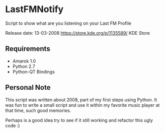 # LastFMNotify

Script to show what are you listening on your Last FM Profile

Release date: 13-03-2008
https://store.kde.org/p/1135589/ KDE Store

## Requirements

- Amarok 1.0
- Python 2.7
- Python-QT Bindings

## Personal Note

This script was written about 2008, part of my first steps using Python. It was fun to write a small script and use it within my favorite music player at that time, such good memories.

Perhaps is a good idea try to see if it still working and refactor this ugly code :)
